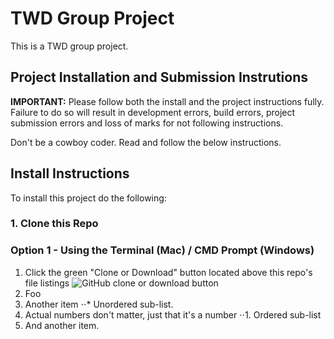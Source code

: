 # TWD Group Project
This is a TWD group project.

## Project Installation and Submission Instrutions

**IMPORTANT:** Please follow both the install and the project instructions fully. Failure to do so will result in development errors, build errors, project submission errors and loss of marks for not following instructions.

Don't be a cowboy coder. Read and follow the below instructions.

## Install Instructions
To install this project do the following:

### 1. Clone this Repo

### Option 1 - Using the Terminal (Mac) / CMD Prompt (Windows)

1. Click the green "Clone or Download" button located above this repo's file listings
![GitHub clone or download button](https://res.michaelwhyte.ca/github-clone-download-button-with-red-circle.jpg)
2. Foo
3. Another item
⋅⋅* Unordered sub-list. 
4. Actual numbers don't matter, just that it's a number
⋅⋅1. Ordered sub-list
5. And another item.

